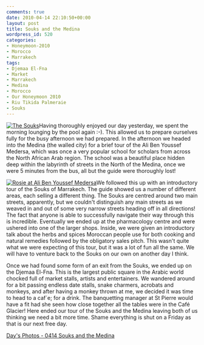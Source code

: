 ```yaml
---
comments: true
date: 2010-04-14 22:10:50+00:00
layout: post
title: Souks and the Medina
wordpress_id: 520
categories:
- Honeymoon-2010
- Morocco
- Marrakech
tags:
- Djemaa El-Fna
- Market
- Marrakech
- Medina
- Morocco
- Our Honeymoon 2010
- Riu Tikida Palmeraie
- Souks
---
```


[![The Souks](http://travel.perry-online.me.uk/files/2012/08/sfpgMjAxMC8wNDEyLTA0MTkgT3VyIEhvbmV5bW9vbi8wNDE0IFNvdWtzIGFuZCBUaGUgTWVkaW5hLypJTUdfNjkyOC5qcGcqKmltYWdlKio3OTQwYWM4NzFjMjI0NDdhZDZmOTgyYTYzZDg4MDZiMgamp-300x200.jpg)](http://travel.perry-online.me.uk/files/2012/08/sfpgMjAxMC8wNDEyLTA0MTkgT3VyIEhvbmV5bW9vbi8wNDE0IFNvdWtzIGFuZCBUaGUgTWVkaW5hLypJTUdfNjkyOC5qcGcqKmltYWdlKio3OTQwYWM4NzFjMjI0NDdhZDZmOTgyYTYzZDg4MDZiMgamp.jpg)Having thoroughly enjoyed our day yesterday, we spent the morning lounging by the pool again :-). This allowed us to prepare ourselves fully for the busy afternoon we had prepared. In the afternoon we headed into the Medina (the walled city) for a brief tour of the Ali Ben Youssef Medersa, which was once a very popular school for scholars from across the North African Arab region. The school was a beautiful place hidden deep within the labyrinth of streets in the North of the Medina, once we were 5 minutes from the bus, all but the guide were thoroughly lost!

[![Rosie at Ali Ben Youssef Medersa](http://travel.perry-online.me.uk/files/2012/08/sfpgMjAxMC8wNDEyLTA0MTkgT3VyIEhvbmV5bW9vbi8wNDE0IFNvdWtzIGFuZCBUaGUgTWVkaW5hLypJTUdfNjkxMy0yLmpwZyoqaW1hZ2UqKmZkNGFiZTdjODY4MThiZTk2MDU4MzcyYWQ2ZWYzMWNlamp-300x200.jpg)](http://travel.perry-online.me.uk/files/2012/08/sfpgMjAxMC8wNDEyLTA0MTkgT3VyIEhvbmV5bW9vbi8wNDE0IFNvdWtzIGFuZCBUaGUgTWVkaW5hLypJTUdfNjkxMy0yLmpwZyoqaW1hZ2UqKmZkNGFiZTdjODY4MThiZTk2MDU4MzcyYWQ2ZWYzMWNlamp.jpg)We followed this up with an introductory tour of the Souks of Marrakech. The guide showed us a number of different areas, each selling a different thing. The Souks are centred around two main streets, apparently, but we couldn't distinguish any main streets as we weaved in and out of some very narrow streets heading off in all directions! The fact that anyone is able to successfully navigate their way through this is incredible. Eventually we ended up at the pharmacology centre and were ushered into one of the larger shops. Inside, we were given an introductory talk about the herbs and spices Moroccan people use for both cooking and natural remedies followed by the obligatory sales pitch. This wasn't quite what we were expecting of this tour, but it was a lot of fun all the same. We will have to venture back to the Souks on our own on another day I think.

Once we had found some form of an exit from the Souks, we ended up on the Djemaa El-Fna. This is the largest public square in the Arabic world chocked full of market stalls, artists and entertainers. We wandered around for a bit passing endless date stalls, snake charmers, acrobats and monkeys, and after having a monkey thrown at me, we decided it was time to head to a caf´e; for a drink. The banquetting manager at St Pierre would have a fit had she seen how close together all the tables were in the Café Glacier! Here ended our tour of the Souks and the Medina leaving both of us thinking we need a bit more time. Shame everything is shut on a Friday as that is our next free day.


[Day's Photos - 0414 Souks and the Medina](http://photos.perry-online.me.uk/travel/2010/0412-0419-our-honeymoon/0414-souks-and-the-medina/)
